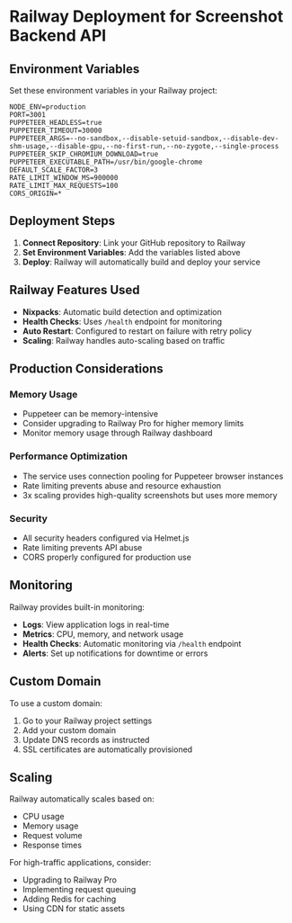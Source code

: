 # Railway Deployment for Screenshot Backend API

## Environment Variables

Set these environment variables in your Railway project:

```
NODE_ENV=production
PORT=3001
PUPPETEER_HEADLESS=true
PUPPETEER_TIMEOUT=30000
PUPPETEER_ARGS=--no-sandbox,--disable-setuid-sandbox,--disable-dev-shm-usage,--disable-gpu,--no-first-run,--no-zygote,--single-process
PUPPETEER_SKIP_CHROMIUM_DOWNLOAD=true
PUPPETEER_EXECUTABLE_PATH=/usr/bin/google-chrome
DEFAULT_SCALE_FACTOR=3
RATE_LIMIT_WINDOW_MS=900000
RATE_LIMIT_MAX_REQUESTS=100
CORS_ORIGIN=*
```

## Deployment Steps

1. **Connect Repository**: Link your GitHub repository to Railway
2. **Set Environment Variables**: Add the variables listed above
3. **Deploy**: Railway will automatically build and deploy your service

## Railway Features Used

- **Nixpacks**: Automatic build detection and optimization
- **Health Checks**: Uses `/health` endpoint for monitoring
- **Auto Restart**: Configured to restart on failure with retry policy
- **Scaling**: Railway handles auto-scaling based on traffic

## Production Considerations

### Memory Usage

- Puppeteer can be memory-intensive
- Consider upgrading to Railway Pro for higher memory limits
- Monitor memory usage through Railway dashboard

### Performance Optimization

- The service uses connection pooling for Puppeteer browser instances
- Rate limiting prevents abuse and resource exhaustion
- 3x scaling provides high-quality screenshots but uses more memory

### Security

- All security headers configured via Helmet.js
- Rate limiting prevents API abuse
- CORS properly configured for production use

## Monitoring

Railway provides built-in monitoring:

- **Logs**: View application logs in real-time
- **Metrics**: CPU, memory, and network usage
- **Health Checks**: Automatic monitoring via `/health` endpoint
- **Alerts**: Set up notifications for downtime or errors

## Custom Domain

To use a custom domain:

1. Go to your Railway project settings
2. Add your custom domain
3. Update DNS records as instructed
4. SSL certificates are automatically provisioned

## Scaling

Railway automatically scales based on:

- CPU usage
- Memory usage
- Request volume
- Response times

For high-traffic applications, consider:

- Upgrading to Railway Pro
- Implementing request queuing
- Adding Redis for caching
- Using CDN for static assets
